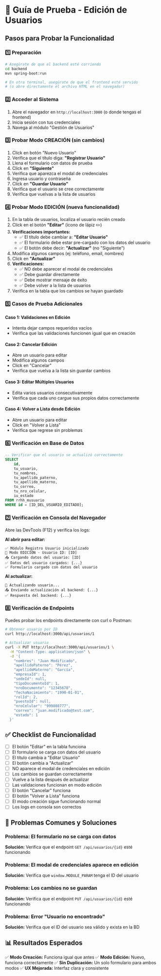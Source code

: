 # 🧪 Guía de Prueba - Edición de Usuarios

## Pasos para Probar la Funcionalidad

### 1️⃣ Preparación
```bash
# Asegúrate de que el backend esté corriendo
cd backend
mvn spring-boot:run

# En otra terminal, asegúrate de que el frontend esté servido
# (o abre directamente el archivo HTML en el navegador)
```

### 2️⃣ Acceder al Sistema
1. Abre el navegador en `http://localhost:3000` (o donde tengas el frontend)
2. Inicia sesión con tus credenciales
3. Navega al módulo "Gestión de Usuarios"

### 3️⃣ Probar Modo CREACIÓN (sin cambios)
1. Click en botón "Nuevo Usuario"
2. Verifica que el título diga: **"Registrar Usuario"**
3. Llena el formulario con datos de prueba
4. Click en **"Siguiente"**
5. Verifica que aparezca el modal de credenciales
6. Ingresa usuario y contraseña
7. Click en **"Guardar Usuario"**
8. Verifica que el usuario se cree correctamente
9. Verifica que vuelvas a la lista de usuarios

### 4️⃣ Probar Modo EDICIÓN (nueva funcionalidad)
1. En la tabla de usuarios, localiza el usuario recién creado
2. Click en el botón **"Editar"** (ícono de lápiz ✏️)
3. **Verificaciones importantes:**
   - ✅ El título debe cambiar a: **"Editar Usuario"**
   - ✅ El formulario debe estar pre-cargado con los datos del usuario
   - ✅ El botón debe decir: **"Actualizar"** (no "Siguiente")
4. Modifica algunos campos (ej: teléfono, email, nombres)
5. Click en **"Actualizar"**
6. **Verificaciones:**
   - ✅ NO debe aparecer el modal de credenciales
   - ✅ Debe guardar directamente
   - ✅ Debe mostrar mensaje de éxito
   - ✅ Debe volver a la lista de usuarios
7. Verifica en la tabla que los cambios se hayan guardado

### 5️⃣ Casos de Prueba Adicionales

#### Caso 1: Validaciones en Edición
- Intenta dejar campos requeridos vacíos
- Verifica que las validaciones funcionen igual que en creación

#### Caso 2: Cancelar Edición
- Abre un usuario para editar
- Modifica algunos campos
- Click en "Cancelar"
- Verifica que vuelva a la lista sin guardar cambios

#### Caso 3: Editar Múltiples Usuarios
- Edita varios usuarios consecutivamente
- Verifica que cada uno cargue sus propios datos correctamente

#### Caso 4: Volver a Lista desde Edición
- Abre un usuario para editar
- Click en "Volver a Lista"
- Verifica que regrese sin problemas

### 6️⃣ Verificación en Base de Datos

```sql
-- Verificar que el usuario se actualizó correctamente
SELECT 
    id,
    tu_usuario,
    tu_nombres,
    tu_apellido_paterno,
    tu_apellido_materno,
    tu_correo,
    tu_nro_celular,
    iu_estado
FROM rrhh_musuario
WHERE id = [ID_DEL_USUARIO_EDITADO];
```

### 7️⃣ Verificación en Consola del Navegador

Abre las DevTools (F12) y verifica los logs:

**Al abrir para editar:**
```
✅ Módulo Registro Usuario inicializado
📝 Modo EDICIÓN - Usuario ID: [ID]
📥 Cargando datos del usuario: [ID]
✅ Datos del usuario cargados: {...}
✅ Formulario cargado con datos del usuario
```

**Al actualizar:**
```
💾 Actualizando usuario...
📤 Enviando actualización al backend: {...}
✅ Respuesta del backend: {...}
```

### 8️⃣ Verificación de Endpoints

Puedes probar los endpoints directamente con curl o Postman:

```bash
# Obtener usuario por ID
curl http://localhost:3000/api/usuarios/1

# Actualizar usuario
curl -X PUT http://localhost:3000/api/usuarios/1 \
  -H "Content-Type: application/json" \
  -d '{
    "nombres": "Juan Modificado",
    "apellidoPaterno": "Pérez",
    "apellidoMaterno": "García",
    "empresaId": 1,
    "sedeId": null,
    "tipoDocumentoId": 1,
    "nroDocumento": "12345678",
    "fechaNacimiento": "1990-01-01",
    "rolId": 2,
    "puestoId": null,
    "nroCelular": "999888777",
    "correo": "juan.modificado@test.com",
    "estado": 1
  }'
```

## ✅ Checklist de Funcionalidad

- [ ] El botón "Editar" en la tabla funciona
- [ ] El formulario se carga con datos del usuario
- [ ] El título cambia a "Editar Usuario"
- [ ] El botón cambia a "Actualizar"
- [ ] NO aparece el modal de credenciales en edición
- [ ] Los cambios se guardan correctamente
- [ ] Vuelve a la lista después de actualizar
- [ ] Las validaciones funcionan en modo edición
- [ ] El botón "Cancelar" funciona
- [ ] El botón "Volver a Lista" funciona
- [ ] El modo creación sigue funcionando normal
- [ ] Los logs en consola son correctos

## 🐛 Problemas Comunes y Soluciones

### Problema: El formulario no se carga con datos
**Solución:** Verifica que el endpoint `GET /api/usuarios/{id}` esté funcionando

### Problema: El modal de credenciales aparece en edición
**Solución:** Verifica que `window.MODULE_PARAM` tenga el ID del usuario

### Problema: Los cambios no se guardan
**Solución:** Verifica que el endpoint `PUT /api/usuarios/{id}` esté funcionando

### Problema: Error "Usuario no encontrado"
**Solución:** Verifica que el ID del usuario sea válido y exista en la BD

## 📊 Resultados Esperados

✅ **Modo Creación:** Funciona igual que antes
✅ **Modo Edición:** Nuevo, funciona correctamente
✅ **Sin Duplicación:** Un solo formulario para ambos modos
✅ **UX Mejorada:** Interfaz clara y consistente

